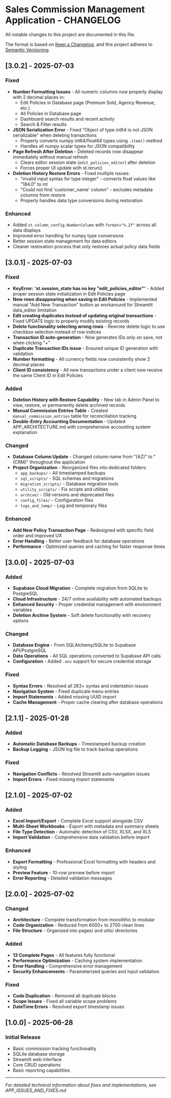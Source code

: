 # Sales Commission Management Application - CHANGELOG

All notable changes to this project are documented in this file.

The format is based on [Keep a Changelog](https://keepachangelog.com/en/1.0.0/),
and this project adheres to [Semantic Versioning](https://semver.org/spec/v2.0.0.html).

## [3.0.2] - 2025-07-03

### Fixed
- **Number Formatting Issues** - All numeric columns now properly display with 2 decimal places in:
  - Edit Policies in Database page (Premium Sold, Agency Revenue, etc.)
  - All Policies in Database page
  - Dashboard search results and recent activity
  - Search & Filter results
- **JSON Serialization Error** - Fixed "Object of type int64 is not JSON serializable" when deleting transactions
  - Properly converts numpy int64/float64 types using `.item()` method
  - Handles all numpy scalar types for JSON compatibility
- **Page Refresh After Deletion** - Deleted records now disappear immediately without manual refresh
  - Clears editor session state (`edit_policies_editor`) after deletion
  - Forces proper UI update with st.rerun()
- **Deletion History Restore Errors** - Fixed multiple issues:
  - "invalid input syntax for type integer" - converts float values like "184.0" to int
  - "Could not find 'customer_name' column" - excludes metadata columns from restore
  - Properly handles data type conversions during restoration

### Enhanced
- Added `st.column_config.NumberColumn` with `format="%.2f"` across all data displays
- Improved error handling for numpy type conversions
- Better session state management for data editors
- Cleaner restoration process that only restores actual policy data fields

## [3.0.1] - 2025-07-03

### Fixed
- **KeyError: 'st.session_state has no key "edit_policies_editor"'** - Added proper session state initialization in Edit Policies page
- **New rows disappearing when saving in Edit Policies** - Implemented manual "Add New Transaction" button as workaround for Streamlit data_editor limitation
- **Edit creating duplicates instead of updating original transactions** - Fixed UPDATE logic to properly modify existing records
- **Delete functionality selecting wrong rows** - Rewrote delete logic to use checkbox selection instead of row indices
- **Transaction ID auto-generation** - Now generates IDs only on save, not when clicking "+"
- **Duplicate Transaction IDs issue** - Ensured unique ID generation with validation
- **Number formatting** - All currency fields now consistently show 2 decimal places
- **Client ID consistency** - All new transactions under a client now receive the same Client ID in Edit Policies

### Added
- **Deletion History with Restore Capability** - New tab in Admin Panel to view, restore, or permanently delete archived records
- **Manual Commission Entries Table** - Created `manual_commission_entries` table for reconciliation tracking
- **Double-Entry Accounting Documentation** - Updated APP_ARCHITECTURE.md with comprehensive accounting system explanation

### Changed
- **Database Column Update** - Changed column name from "(AZ)" to "(CRM)" throughout the application
- **Project Organization** - Reorganized files into dedicated folders:
  - `app_backups/` - All timestamped backups
  - `sql_scripts/` - SQL schemas and migrations
  - `migration_scripts/` - Database migration tools
  - `utility_scripts/` - Fix scripts and utilities
  - `archive/` - Old versions and deprecated files
  - `config_files/` - Configuration files
  - `logs_and_temp/` - Log and temporary files

### Enhanced
- **Add New Policy Transaction Page** - Redesigned with specific field order and improved UX
- **Error Handling** - Better user feedback for database operations
- **Performance** - Optimized queries and caching for faster response times

## [3.0.0] - 2025-07-03

### Added
- **Supabase Cloud Migration** - Complete migration from SQLite to PostgreSQL
- **Cloud Infrastructure** - 24/7 online availability with automated backups
- **Enhanced Security** - Proper credential management with environment variables
- **Deletion Archive System** - Soft delete functionality with recovery options

### Changed
- **Database Engine** - From SQLAlchemy/SQLite to Supabase API/PostgreSQL
- **Data Operations** - All SQL operations converted to Supabase API calls
- **Configuration** - Added `.env` support for secure credential storage

### Fixed
- **Syntax Errors** - Resolved all 263+ syntax and indentation issues
- **Navigation System** - Fixed duplicate menu entries
- **Import Statements** - Added missing UUID import
- **Cache Management** - Proper cache clearing after database operations

## [2.1.1] - 2025-01-28

### Added
- **Automatic Database Backups** - Timestamped backup creation
- **Backup Logging** - JSON log file to track backup operations

### Fixed
- **Navigation Conflicts** - Resolved Streamlit auto-navigation issues
- **Import Errors** - Fixed missing import statements

## [2.1.0] - 2025-07-02

### Added
- **Excel Import/Export** - Complete Excel support alongside CSV
- **Multi-Sheet Workbooks** - Export with metadata and summary sheets
- **File Type Detection** - Automatic detection of CSV, XLSX, and XLS
- **Import Validation** - Comprehensive data validation before import

### Enhanced
- **Export Formatting** - Professional Excel formatting with headers and styling
- **Preview Feature** - 10-row preview before import
- **Error Reporting** - Detailed validation messages

## [2.0.0] - 2025-07-02

### Changed
- **Architecture** - Complete transformation from monolithic to modular
- **Code Organization** - Reduced from 6000+ to 2700 clean lines
- **File Structure** - Organized into pages/ and utils/ directories

### Added
- **13 Complete Pages** - All features fully functional
- **Performance Optimization** - Caching system implementation
- **Error Handling** - Comprehensive error management
- **Security Enhancements** - Parameterized queries and input validation

### Fixed
- **Code Duplication** - Removed all duplicate blocks
- **Scope Issues** - Fixed all variable scope problems
- **DateTime Errors** - Resolved export timestamp issues

## [1.0.0] - 2025-06-28

### Initial Release
- Basic commission tracking functionality
- SQLite database storage
- Streamlit web interface
- Core CRUD operations
- Basic reporting capabilities

---

*For detailed technical information about fixes and implementations, see APP_ISSUES_AND_FIXES.md*